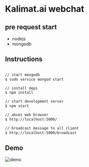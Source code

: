 # Kalimat.ai webchat

## pre request start
- nodejs
- mongodb

## Instructions

```sh

// start mongodb 
$ sudo service mongod start

// install deps
$ npm install

// start development server
$ npm start

// akses web browser
$ http://localhost:5000/

// broadcast message to all client
$ http://localhost:5000/broadcast

```

## Demo

![demo](https://raw.githubusercontent.com/cyberid41/kalimat.ai/master/kalimatai.gif)
